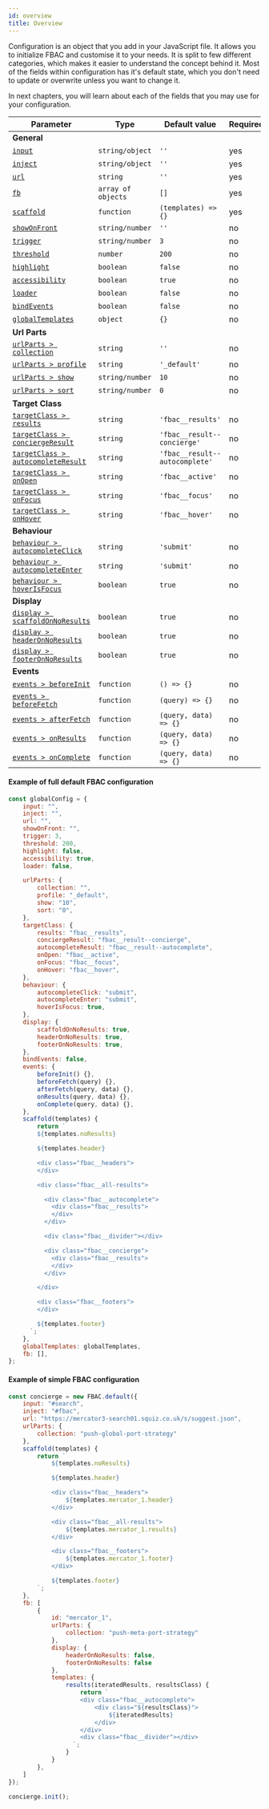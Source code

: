```yaml
---
id: overview
title: Overview
---
```


Configuration is an object that you add in your JavaScript file. It allows you to initialize FBAC and customise it to your needs. It is split to few different categories, which makes it easier to understand the concept behind it. Most of the fields within configuration has it's default state, which you don't need to update or overwrite unless you want to change it.

In next chapters, you will learn about each of the fields that you may use for your configuration.

| Parameter                                                                                   | Type               | Default value                  | Required |
| --------------------------------------------------------------------------------------------| ------------------ | ------------------------------ | -------- |
| **General**                                                                                 |                    |                                |          |
| [`input`](1-configuration-1-general.md#input)                                               | `string/object`    | `''`                           | yes      |
| [`inject`](1-configuration-1-general.md#inject)                                             | `string/object`    | `''`                           | yes      |
| [`url`](1-configuration-1-general.md#url)                                                   | `string`           | `''`                           | yes      |
| [`fb`](1-configuration-1-general.md#fb)                                                     | `array of objects` | `[]`                           | yes      |
| [`scaffold`](1-configuration-1-general.md#scaffold)                                         | `function`         | `(templates) => {}`            | yes      |
| [`showOnFront`](1-configuration-1-general.md#showOnFront)                                   | `string/number`    | `''`                           | no       |
| [`trigger`](1-configuration-1-general.md#trigger)                                           | `string/number`    | `3`                            | no       |
| [`threshold`](1-configuration-1-general.md#threshold)                                       | `number`           | `200`                          | no       |
| [`highlight`](1-configuration-1-general.md#highlight)                                       | `boolean`          | `false`                        | no       |
| [`accessibility`](1-configuration-1-general.md#accessibility)                               | `boolean`          | `true`                         | no       |
| [`loader`](1-configuration-1-general.md#loader)                                             | `boolean`          | `false`                        | no       |
| [`bindEvents`](1-configuration-1-general.md#bindEvents)                                     | `boolean`          | `false`                        | no       |
| [`globalTemplates`](1-configuration-1-general.md#globalTemplates)                           | `object`           | `{}`                           | no       |
| **Url Parts**                                                                               |                    |                                |          |
| [`urlParts > collection`](1-configuration-2-url-parts.md#collection)                        | `string`           | `''`                           | no       |
| [`urlParts > profile`](1-configuration-2-url-parts.md#profile)                              | `string`           | `'_default'`                   | no       |
| [`urlParts > show`](1-configuration-2-url-parts.md#show)                                    | `string/number`    | `10`                           | no       |
| [`urlParts > sort`](1-configuration-2-url-parts.md#sort)                                    | `string/number`    | `0`                            | no       |
| **Target Class**                                                                            |                    |                                |          |
| [`targetClass > results`](1-configuration-3-target-class.md#results)                        | `string`           | `'fbac__results'`              | no       |
| [`targetClass > conciergeResult`](1-configuration-3-target-class.md#conciergeResult)        | `string`           | `'fbac__result--concierge'`    | no       |
| [`targetClass > autocompleteResult`](1-configuration-3-target-class.md#autocompleteResult)  | `string`           | `'fbac__result--autocomplete'` | no       |
| [`targetClass > onOpen`](1-configuration-3-target-class.md#onOpen)                          | `string`           | `'fbac__active'`               | no       |
| [`targetClass > onFocus`](1-configuration-3-target-class.md#onFocus)                        | `string`           | `'fbac__focus'`                | no       |
| [`targetClass > onHover`](1-configuration-3-target-class.md#onHover)                        | `string`           | `'fbac__hover'`                | no       |
| **Behaviour**                                                                               |                    |                                |          |
| [`behaviour > autocompleteClick`](1-configuration-4-behaviour.md#autocompleteClick)         | `string`           | `'submit'`                     | no       |
| [`behaviour > autocompleteEnter`](1-configuration-4-behaviour.md#autocompleteEnter)         | `string`           | `'submit'`                     | no       |
| [`behaviour > hoverIsFocus`](1-configuration-4-behaviour.md#hoverIsFocus)                   | `boolean`          | `true`                         | no       |
| **Display**                                                                                 |                    |                                |          |
| [`display > scaffoldOnNoResults`](1-configuration-5-display.md#scaffoldOnNoResults)         | `boolean`          | `true`                         | no       |
| [`display > headerOnNoResults`](1-configuration-5-display.md#headerOnNoResults)             | `boolean`          | `true`                         | no       |
| [`display > footerOnNoResults`](1-configuration-5-display.md#footerOnNoResults)             | `boolean`          | `true`                         | no       |
| **Events**                                                                                  |                    |                                |          |
| [`events > beforeInit`](1-configuration-6-events.md#beforeInit)                             | `function`         | `() => {}`                     | no       |
| [`events > beforeFetch`](1-configuration-6-events.md#beforeFetch)                           | `function`         | `(query) => {}`                | no       |
| [`events > afterFetch`](1-configuration-6-events.md#afterFetch)                             | `function`         | `(query, data) => {}`          | no       |
| [`events > onResults`](1-configuration-6-events.md#onResults)                               | `function`         | `(query, data) => {}`          | no       |
| [`events > onComplete`](1-configuration-6-events.md#onComplete)                             | `function`         | `(query, data) => {}`          | no       |


#### Example of full default FBAC configuration

```js
const globalConfig = {
    input: "",
    inject: "",
    url: "",
    showOnFront: "",
    trigger: 3,
    threshold: 200,
    highlight: false,
    accessibility: true,
    loader: false,

    urlParts: {
        collection: "",
        profile: "_default",
        show: "10",
        sort: "0",
    },
    targetClass: {
        results: "fbac__results",
        conciergeResult: "fbac__result--concierge",
        autocompleteResult: "fbac__result--autocomplete",
        onOpen: "fbac__active",
        onFocus: "fbac__focus",
        onHover: "fbac__hover",
    },
    behaviour: {  
        autocompleteClick: "submit",
        autocompleteEnter: "submit",
        hoverIsFocus: true,
    },
    display: {  
        scaffoldOnNoResults: true,
        headerOnNoResults: true,
        footerOnNoResults: true,
    },
    bindEvents: false,
    events: {
        beforeInit() {},
        beforeFetch(query) {},
        afterFetch(query, data) {},
        onResults(query, data) {},
        onComplete(query, data) {},
    },
    scaffold(templates) {
        return `
        ${templates.noResults}

        ${templates.header}

        <div class="fbac__headers">
        </div>

        <div class="fbac__all-results">

          <div class="fbac__autocomplete">
            <div class="fbac__results">
            </div>
          </div>

          <div class="fbac__divider"></div>

          <div class="fbac__concierge">
            <div class="fbac__results">
            </div>
          </div>

        </div>

        <div class="fbac__footers">
        </div>

        ${templates.footer}
      `;
    },
    globalTemplates: globalTemplates,
    fb: [],
};

```

#### Example of simple FBAC configuration

```js
const concierge = new FBAC.default({
    input: "#search",
    inject: "#fbac",
    url: "https://mercator3-search01.squiz.co.uk/s/suggest.json",
    urlParts: {
        collection: "push-global-port-strategy"
    },
    scaffold(templates) {
        return `
            ${templates.noResults}

            ${templates.header}

            <div class="fbac__headers">
                ${templates.mercator_1.header}
            </div>

            <div class="fbac__all-results">
                ${templates.mercator_1.results}
            </div>

            <div class="fbac__footers">
                ${templates.mercator_1.footer}
            </div>

            ${templates.footer}
        `;
    },
    fb: [
        {
            id: "mercator_1",
            urlParts: {
                collection: "push-meta-port-strategy"
            },
            display: {
                headerOnNoResults: false,
                footerOnNoResults: false
            },
            templates: {
                results(iteratedResults, resultsClass) {
                    return `
                    <div class="fbac__autocomplete">
                        <div class="${resultsClass}">
                            ${iteratedResults}
                        </div>
                    </div>
                    <div class="fbac__divider"></div>
                  `;
                }
            }
        },
    ]
});

concierge.init();

```
